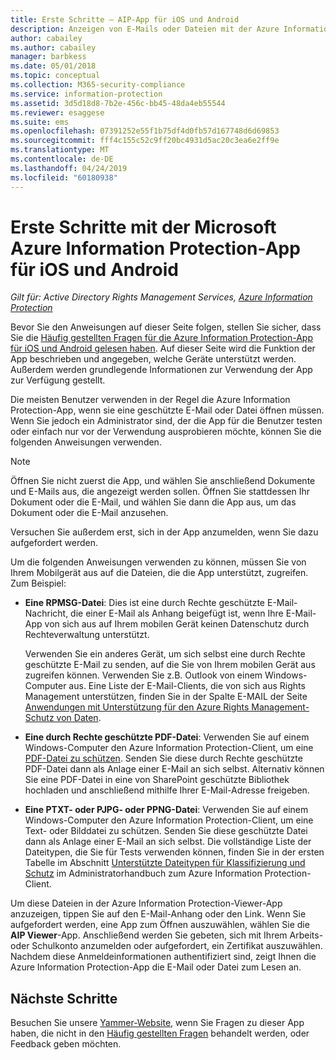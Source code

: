 ```yaml
---
title: Erste Schritte – AIP-App für iOS und Android
description: Anzeigen von E-Mails oder Dateien mit der Azure Information Protection-App für iOS und Android
author: cabailey
ms.author: cabailey
manager: barbkess
ms.date: 05/01/2018
ms.topic: conceptual
ms.collection: M365-security-compliance
ms.service: information-protection
ms.assetid: 3d5d18d8-7b2e-456c-bb45-48da4eb55544
ms.reviewer: esaggese
ms.suite: ems
ms.openlocfilehash: 07391252e55f1b75df4d0fb57d167748d6d69853
ms.sourcegitcommit: fff4c155c52c9ff20bc4931d5ac20c3ea6e2ff9e
ms.translationtype: MT
ms.contentlocale: de-DE
ms.lasthandoff: 04/24/2019
ms.locfileid: "60180938"
---
```

# <a name="get-started-with-the-microsoft-azure-information-protection-app-for-ios-and-android"></a>Erste Schritte mit der Microsoft Azure Information Protection-App für iOS und Android

*Gilt für: Active Directory Rights Management Services, [Azure Information Protection](https://azure.microsoft.com/pricing/details/information-protection)*

Bevor Sie den Anweisungen auf dieser Seite folgen, stellen Sie sicher, dass Sie die [Häufig gestellten Fragen für die Azure Information Protection-App für iOS und Android gelesen haben](mobile-app-faq.md). Auf dieser Seite wird die Funktion der App beschrieben und angegeben, welche Geräte unterstützt werden. Außerdem werden grundlegende Informationen zur Verwendung der App zur Verfügung gestellt.

Die meisten Benutzer verwenden in der Regel die Azure Information Protection-App, wenn sie eine geschützte E-Mail oder Datei öffnen müssen. Wenn Sie jedoch ein Administrator sind, der die App für die Benutzer testen oder einfach nur vor der Verwendung ausprobieren möchte, können Sie die folgenden Anweisungen verwenden.

> [!NOTE]
> Öffnen Sie nicht zuerst die App, und wählen Sie anschließend Dokumente und E-Mails aus, die angezeigt werden sollen. Öffnen Sie stattdessen Ihr Dokument oder die E-Mail, und wählen Sie dann die App aus, um das Dokument oder die E-Mail anzusehen.
>
> Versuchen Sie außerdem erst, sich in der App anzumelden, wenn Sie dazu aufgefordert werden.

Um die folgenden Anweisungen verwenden zu können, müssen Sie von Ihrem Mobilgerät aus auf die Dateien, die die App unterstützt, zugreifen. Zum Beispiel:

- **Eine RPMSG-Datei**: Dies ist eine durch Rechte geschützte E-Mail-Nachricht, die einer E-Mail als Anhang beigefügt ist, wenn Ihre E-Mail-App von sich aus auf Ihrem mobilen Gerät keinen Datenschutz durch Rechteverwaltung unterstützt. 
    
    Verwenden Sie ein anderes Gerät, um sich selbst eine durch Rechte geschützte E-Mail zu senden, auf die Sie von Ihrem mobilen Gerät aus zugreifen können. Verwenden Sie z.B. Outlook von einem Windows-Computer aus. Eine Liste der E-Mail-Clients, die von sich aus Rights Management unterstützen, finden Sie in der Spalte E-MAIL der Seite [Anwendungen mit Unterstützung für den Azure Rights Management-Schutz von Daten](../requirements-applications.md).

- **Eine durch Rechte geschützte PDF-Datei**: Verwenden Sie auf einem Windows-Computer den Azure Information Protection-Client, um eine [PDF-Datei zu schützen](client-classify-protect.md). Senden Sie diese durch Rechte geschützte PDF-Datei dann als Anlage einer E-Mail an sich selbst. Alternativ können Sie eine PDF-Datei in eine von SharePoint geschützte Bibliothek hochladen und anschließend mithilfe Ihrer E-Mail-Adresse freigeben.

- **Eine PTXT- oder PJPG- oder PPNG-Datei**: Verwenden Sie auf einem Windows-Computer den Azure Information Protection-Client, um eine Text- oder Bilddatei zu schützen. Senden Sie diese geschützte Datei dann als Anlage einer E-Mail an sich selbst. Die vollständige Liste der Dateitypen, die Sie für Tests verwenden können, finden Sie in der ersten Tabelle im Abschnitt [Unterstützte Dateitypen für Klassifizierung und Schutz](client-admin-guide-file-types.md#supported-file-types-for-classification-and-protection) im Administratorhandbuch zum Azure Information Protection-Client. 

Um diese Dateien in der Azure Information Protection-Viewer-App anzuzeigen, tippen Sie auf den E-Mail-Anhang oder den Link. Wenn Sie aufgefordert werden, eine App zum Öffnen auszuwählen, wählen Sie die **AIP Viewer**-App. Anschließend werden Sie gebeten, sich mit Ihrem Arbeits- oder Schulkonto anzumelden oder aufgefordert, ein Zertifikat auszuwählen. Nachdem diese Anmeldeinformationen authentifiziert sind, zeigt Ihnen die Azure Information Protection-App die E-Mail oder Datei zum Lesen an.

## <a name="next-steps"></a>Nächste Schritte

Besuchen Sie unsere [Yammer-Website](https://www.yammer.com/AskIPTeam), wenn Sie Fragen zu dieser App haben, die nicht in den [Häufig gestellten Fragen](mobile-app-faq.md) behandelt werden, oder Feedback geben möchten.
